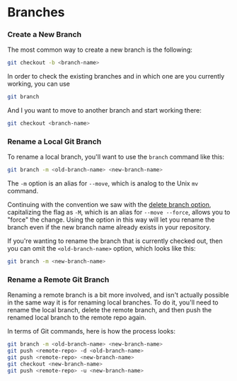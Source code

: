# Branches

### Create a New Branch

The most common way to create a new branch is the following:

```bash
git checkout -b <branch-name>
```

In order to check the existing branches and in which one are you currently working, you can use

```bash
git branch
```

And I you want to move to another branch and start working there:

```bash
git checkout <branch-name>
```

### Rename a Local Git Branch <a href="#renamealocalgitbranch" id="renamealocalgitbranch"></a>

To rename a local branch, you'll want to use the `branch` command like this:

```bash
git branch -m <old-branch-name> <new-branch-name>
```

The `-m` option is an alias for `--move`, which is analog to the Unix `mv` command.

Continuing with the convention we saw with the [delete branch option](https://stackabuse.com/git-delete-branch-locally-and-remotely/), capitalizing the flag as `-M`, which is an alias for `--move --force`, allows you to "force" the change. Using the option in this way will let you rename the branch even if the new branch name already exists in your repository.

If you're wanting to rename the branch that is currently checked out, then you can omit the `<old-branch-name>` option, which looks like this:

```bash
git branch -m <new-branch-name>
```

### Rename a Remote Git Branch <a href="#renamearemotegitbranch" id="renamearemotegitbranch"></a>

Renaming a remote branch is a bit more involved, and isn't actually possible in the same way it is for renaming local branches. To do it, you'll need to rename the local branch, delete the remote branch, and then push the renamed local branch to the remote repo again.

In terms of Git commands, here is how the process looks:

```bash
git branch -m <old-branch-name> <new-branch-name>
git push <remote-repo> -d <old-branch-name>
git push <remote-repo> <new-branch-name>
git checkout <new-branch-name>
git push <remote-repo> -u <new-branch-name>
```
